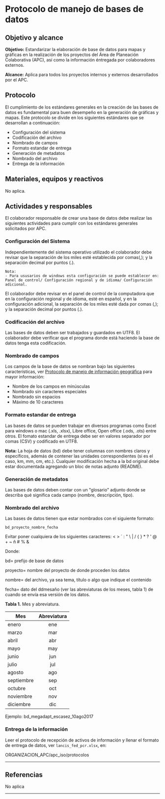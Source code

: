 # Protocolo de manejo de bases de datos


## Objetivo y alcance

**Objetivo:** Estandarizar la elaboración de base de datos para mapas y gráficas en la realización de los proyectos del Área de Planeación Colaborativa (APC), así como la información éntregada por colaboradores externos.

**Alcance:** Aplica para todos los proyectos internos y externos desarrollados por el APC.


## Protocolo

El cumplimiento de los estándares generales en la creación de las bases de datos es fundamental para buen desempeño en la generación de gráficas y mapas.
Este protocolo se divide en los siguientes estándares que se desarrollan a continuación:
* Configuración del sistema
* Codificación del archivo
* Nombrado de campos
* Formato estandar de entrega
* Generación de metadatos
* Nombrado del archivo
* Entrega de la información

## Materiales, equipos y reactivos

No aplica.


## Actividades y responsables

El colaborador responsable de crear una base de datos debe realizar las siguientes actividades para cumplir con los estándares generales solicitados por APC.

### Configuración del Sistema

Independientemente del sistema operativo utilizado el colaborador debe revisar que la separación de los miles esté establecida por comas(,); y la separación decimal por puntos (.).
```
Nota:
- Para ususarios de windows esta configuración se puede establecer en:
Panel de control/ Configuración regional y de idioma/ Configuración adicional.
```

El colaborador debe revisar en el panel de control de la computadora que en la configuración regional y de idioma, esté en español, y en la configuración adicional, la separación de los miles esté dada por comas (,); y la separación decimal por puntos (.).

### Codificación del archivo

Las bases de datos deben ser trabajados y guardados en UTF8. El colaborador debe verificar que el programa donde está haciendo la base de datos tenga esta codificación.

### Nombrado de campos

Los campos de la base de datos se nombran bajo las siguientes características, ver [Protocolo de manejo de información geográfica](https://lancis-apc.github.io/planeacion-colaborativa/protocolo_manejo_info_gis.html) para mayor información:

* Nombre de los campos en minúsculas
* Nombrado sin caracteres especiales
* Nombrado sin espacios
* Máximo de 10 caracteres 

### Formato estandar de entrega

Las bases de datos se pueden trabajar en diversos programas como Excel para windows o mac (.xls, .xlsx), Libre office, Open office (.ods, .ots) entre otros.
El fomato estandar de entrega debe ser en valores separador por comas (CSV) y codificado en UTF8.

**Nota:** La hoja de datos (bd) debe tener columnas con nombres claros y específicos, además de contener las unidades correspondientes (si es el caso, km, mm, cm, etc.). Cualquier modificación hecha a la bd original debe estar documentada agregando un bloc de notas adjunto (README).

### Generación de metadatos

Las bases de datos deben contar con un "glosario" adjunto donde se describa qué significa cada campo (nombre, descripción, tipo).

### Nombrado del archivo

Las bases de datos tienen que estar nombrados con el siguiente formato:

  `bd_proyecto_nombre_fecha`

Evitar poner cualquiera de los siguientes caracteres:
< > ´ : " \ | / { } * ? ' @ + ~ ñ # % &

Donde:

bd= prefijo de base de datos

proyecto= nombre del proyecto de donde proceden los datos

nombre= del archivo, ya sea tema, título o algo que indique el contenido

fecha= dato del ddmesaño (ver las abreviaturas de los meses, tabla 1) de cuando se envía esa versión de los datos.

**Tabla 1.** Mes y abreviatura.

| Mes  |	Abreviatura |
| ---  |  :------:    |
| enero  |	ene       |
| marzo  |	mar       |
| abril  |	abr       |
| mayo   |	may       |
| junio  |	jun       |
| julio  |	jul       |
| agosto |	ago       |
| septiembre | sep    |
| octubre |	oct       |
| noviembre	| nov     |
| diciembre |	dic     |

Ejemplo:
bd_megadapt_escasez_10ago2017




### Entrega de la información

Leer el protocolo de recepción de activos de información y llenar el formato de entrega de datos, ver `lancis_fed_pcr.xlsx`, en:


ORGANIZACION_APC/apc_iso/protocolos


* * *

## Referencias

No aplica

* * *
